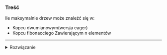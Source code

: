 ### Treść
Ile maksymalnie drzew może znaleźć się w:
* Kopcu dwumianowym(wersja eager)
* Kopcu fibonacciego
Zawierającym n elementów

------
<details><summary>Rozwiązanie</summary>
<p>
    
